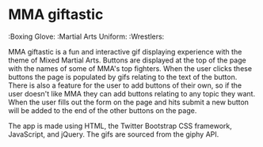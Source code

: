 # MMA giftastic
:Boxing Glove: :Martial Arts Uniform: :Wrestlers:

MMA giftastic is a fun and interactive gif displaying experience with the theme of Mixed Martial Arts. Buttons are displayed at the top of the page with the names of some of MMA's top fighters. When the user clicks these buttons the page is populated by gifs relating to the text of the button. There is also a feature for the user to add buttons of their own, so if the user doesn't like MMA they can add buttons relating to any topic they want. When the user fills out the form on the page and hits submit a new button will be added to the end of the other buttons on the page.

The app is made using HTML, the Twitter Bootstrap CSS framework, JavaScript, and jQuery. The gifs are sourced from the giphy API.